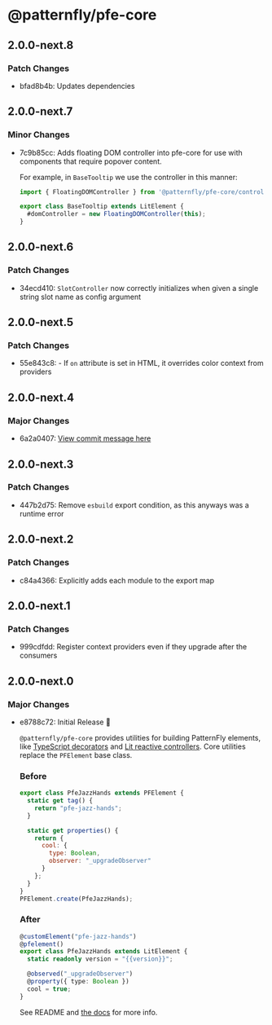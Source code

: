 # @patternfly/pfe-core

## 2.0.0-next.8

### Patch Changes

- bfad8b4b: Updates dependencies

## 2.0.0-next.7

### Minor Changes

- 7c9b85cc: Adds floating DOM controller into pfe-core for use with components that require popover content.

  For example, in `BaseTooltip` we use the controller in this manner:

  ```typescript
  import { FloatingDOMController } from '@patternfly/pfe-core/controllers/floating-dom-controller.js';

  export class BaseTooltip extends LitElement {
    #domController = new FloatingDOMController(this);
  }
  ```

## 2.0.0-next.6

### Patch Changes

- 34ecd410: `SlotController` now correctly initializes when given a single string slot name as config argument

## 2.0.0-next.5

### Patch Changes

- 55e843c8: - If `on` attribute is set in HTML, it overrides color context from providers

## 2.0.0-next.4

### Major Changes

- 6a2a0407: [View commit message here](https://gist.github.com/heyMP/200fc0b840690541475923facba393ab)

## 2.0.0-next.3

### Patch Changes

- 447b2d75: Remove `esbuild` export condition, as this anyways was a runtime error

## 2.0.0-next.2

### Patch Changes

- c84a4366: Explicitly adds each module to the export map

## 2.0.0-next.1

### Patch Changes

- 999cdfdd: Register context providers even if they upgrade after the consumers

## 2.0.0-next.0

### Major Changes

- e8788c72: Initial Release 🎉

  `@patternfly/pfe-core` provides utilities for building PatternFly elements,
  like [TypeScript decorators](https://www.typescriptlang.org/docs/handbook/decorators.html) and
  [Lit reactive controllers](https://lit.dev/docs/composition/controllers/).
  Core utilities replace the `PFElement` base class.

  ### Before

  ```js
  export class PfeJazzHands extends PFElement {
    static get tag() {
      return "pfe-jazz-hands";
    }

    static get properties() {
      return {
        cool: {
          type: Boolean,
          observer: "_upgradeObserver"
        }
      };
    }
  }
  PFElement.create(PfeJazzHands);
  ```

  ### After

  ```ts
  @customElement("pfe-jazz-hands")
  @pfelement()
  export class PfeJazzHands extends LitElement {
    static readonly version = "{{version}}";

    @observed("_upgradeObserver")
    @property({ type: Boolean })
    cool = true;
  }
  ```

  See README and [the docs](https://patternflyelements.org/core/core/) for more info.
